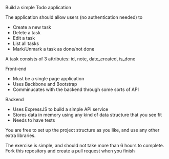 Build a simple Todo application

The application should allow users (no authentication needed) to
- Create a new task
- Delete a task
- Edit a task
- List all tasks
- Mark/Unmark a task as done/not done

A task consists of 3 attributes: id, note, date_created, is_done

Front-end
- Must be a single page application
- Uses Backbone and Bootstrap
- Comminucates with the backend through some sorts of API

Backend
- Uses ExpressJS to build a simple API service
- Stores data in memory using any kind of data structure that you see fit
- Needs to have tests

You are free to set up the project structure as you like, and use any other extra libraries.

The exercise is simple, and should not take more than 6 hours to complete. Fork this repository and create a pull request when you finish
